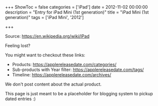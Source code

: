 +++
ShowToc = false
categories = ['iPad']
date = 2012-11-02 00:00:00
description = "Entry for iPad Mini (1st generation)"
title = "iPad Mini (1st generation)"
tags = ['iPad Mini', '2012']

+++

Source: https://en.wikipedia.org/wiki/IPad

Feeling lost?

You might want to checkout these links:
- Products: https://applereleasedate.com/categories/
- Sub-products with Year filter: https://applereleasedate.com/tags/
- Timeline: https://applereleasedate.com/archives/

We don't post content about the actual product. 



This page is just meant to be a placeholder for blogging system to pickup dated entries :)


